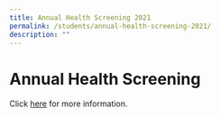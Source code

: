 ```yaml
---
title: Annual Health Screening 2021
permalink: /students/annual-health-screening-2021/
description: ""
---
```


# **Annual Health Screening**
Click [here](/files/Springfield%20Sec%20Health%20Screening%202021%20Schedule%20updated%2028%20July.pdf) for more information.